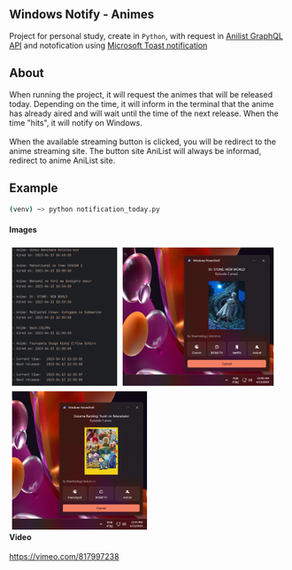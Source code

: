 ## Windows Notify - Animes
Project for personal study, create in `Python`, 
with request in [Anilist GraphQL API](https://github.com/AniList/ApiV2-GraphQL-Docs)
and notofication using [Microsoft Toast notification](https://learn.microsoft.com/en-us/windows/apps/design/shell/tiles-and-notifications/toast-ux-guidance)

## About
When running the project, it will request the animes that will be released today. 
Depending on the time, it will inform in the terminal that the anime has already aired and will wait until the time of the next release.
When the time "hits", it will notify on Windows.
<br><br>
When the available streaming button is clicked, you will be redirect to the anime streaming site. 
The button site AniList will always be informad, redirect to anime AniList site.

## Example
```bash
(venv) ~> python notification_today.py
```
#### Images
<div style="align-items: center; float: left;">
  <img src="/img/doc/terminal_info.png" alt="Terminal informations." style="float: left; padding: 5px; height: 250px;"/>
  <img src="/img/doc/notify_dr_stone_ep2.png" alt="Windows notification Dr. Stone Ep 2" style="float: left; padding: 5px; height: 250px;"/>
  <img src="/img/doc/notify_bojji_ep1.png" alt="Windows notification Ousama Ranking Ep 1" style="float: left; padding: 5px; height: 250px;"/>
</div>

#### Video
https://vimeo.com/817997238
